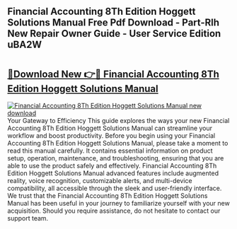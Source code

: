 ## Financial Accounting 8Th Edition Hoggett Solutions Manual Free Pdf Download - Part-Rlh New Repair Owner Guide - User Service Edition uBA2W

# <h2><a href="http://bc67531.oget.top/?id=Financial+Accounting+8Th+Edition+Hoggett+Solutions+Manual">🔗Download New 👉🔴 Financial Accounting 8Th Edition Hoggett Solutions Manual</a></h2>

[![Financial Accounting 8Th Edition Hoggett Solutions Manual new download](https://i.imgur.com/5g1atiW.png)](http://bc67531.oget.top/?id=Financial+Accounting+8Th+Edition+Hoggett+Solutions+Manual)
Your Gateway to Efficiency This guide explores the ways your new Financial Accounting 8Th Edition Hoggett Solutions Manual can streamline your workflow and boost productivity. Before you begin using your Financial Accounting 8Th Edition Hoggett Solutions Manual, please take a moment to read this manual carefully. It contains essential information on product setup, operation, maintenance, and troubleshooting, ensuring that you are able to use the product safely and effectively. Financial Accounting 8Th Edition Hoggett Solutions Manual advanced features include augmented reality, voice recognition, customizable alerts, and multi-device compatibility, all accessible through the sleek and user-friendly interface. We trust that the Financial Accounting 8Th Edition Hoggett Solutions Manual has been useful in your journey to familiarize yourself with your new acquisition. Should you require assistance, do not hesitate to contact our support team.
